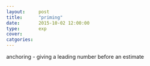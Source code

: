 ```yaml
---
layout:		post
title:		"priming"
date:		2015-10-02 12:00:00
type:		exp
cover:		
catgories:	
---
```



anchoring - giving a leading number before an estimate